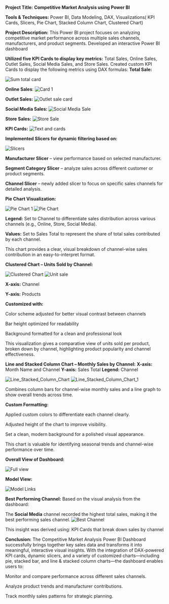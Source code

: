 **Project Title:** **Competitive Market Analysis using Power BI**

**Tools & Techniques:** Power BI, Data Modeling, DAX, Visualizations( KPI Cards, Slicers, Pie Chart, Stacked Column Chart, Clustered Chart)

**Project Description:**
This Power BI project focuses on analyzing competitive market performance across multiple sales channels, manufacturers, and product segments. Developed an interactive Power BI dashboard 

**Utilized five KPI Cards to display key metrics:** Total Sales, Online Sales, Outlet Sales, Social Media Sales, and Store Sales.
Created custom KPI Cards to display the following metrics using DAX formulas:
**Total Sale:**

 ![Sum total card](https://github.com/user-attachments/assets/760f3ffe-e3b4-45b7-84aa-0b1474eed9a8)

 **Online Sales**:
 ![Card 1](https://github.com/user-attachments/assets/265263ac-5af4-4b3f-a3ae-e0d85278522a)

 **Outlet Sales:**
 ![Outlet sale card](https://github.com/user-attachments/assets/ebb9b550-3ba5-4536-9b52-f0e6e40b820d)

 **Social Media Sales:**
![Social Media Sale](https://github.com/user-attachments/assets/a4051bfc-6c90-4f49-8a15-b3f0843214dd)

**Store Sales:**
![Store Sale](https://github.com/user-attachments/assets/56b09707-a82d-4d1a-8173-719a819ca8f9)

**KPI Cards:**
![Text and cards](https://github.com/user-attachments/assets/b07a3769-0fb4-4f0a-a799-895287f4abaa)

**Implemented Slicers for dynamic filtering based on:**

![Slicers](https://github.com/user-attachments/assets/b6f9c435-0a06-4d8c-9ce5-8a66e805c6bd)

**Manufacturer Slicer** – view performance based on selected manufacturer.

**Segment Category Slicer** – analyze sales across different customer or product segments.

**Channel Slicer** – newly added slicer to focus on specific sales channels for detailed analysis.

**Pie Chart Visualization:**

![Pie Chart 1](https://github.com/user-attachments/assets/b1109a38-6746-4bef-af94-1700bc61271c)
![Pie Chart](https://github.com/user-attachments/assets/542d24ea-e671-4a4d-9d10-cf95ac2e9b22)

**Legend:** Set to Channel to differentiate sales distribution across various channels (e.g., Online, Store, Social Media).

**Values:** Set to Sales Total to represent the share of total sales contributed by each channel.

This chart provides a clear, visual breakdown of channel-wise sales contribution in an easy-to-interpret format.

**Clustered Chart – Units Sold by Channel:**

![Clustered Chart](https://github.com/user-attachments/assets/22f7e659-1ac9-419c-b722-0322b2bd8bbc)
![Unit sale](https://github.com/user-attachments/assets/f9bfce50-45ed-434f-8355-0eb6d0d62d04)

**X-axis:** Channel

**Y-axis:** Products

**Customized with:**

Color scheme adjusted for better visual contrast between channels

Bar height optimized for readability

Background formatted for a clean and professional look

This visualization gives a comparative view of units sold per product, broken down by channel, highlighting product popularity and channel effectiveness.

**Line and Stacked Column Chart – Monthly Sales by Channel:**
**X-axis:** Month Name and Channel
**Y-axis:** Sales Total
**Legend:** Channel

![Line_Stacked_Column_Chart](https://github.com/user-attachments/assets/34adb739-c207-44dc-a808-c097f40c4852)
![Line_Stacked_Column_Chart_1](https://github.com/user-attachments/assets/1f286aef-7ba8-4bf2-bb4f-4e4fef593601)

Combines column bars for channel-wise monthly sales and a line graph to show overall trends across time.

**Custom Formatting:**

Applied custom colors to differentiate each channel clearly.

Adjusted height of the chart to improve visibility.

Set a clean, modern background for a polished visual appearance.

This chart is valuable for identifying seasonal trends and channel-wise performance over time.

**Overall View of Dashboard:**

![Full view](https://github.com/user-attachments/assets/36956305-3b6a-4346-a834-96c870c6cee8)

**Model View:**

![Model Links](https://github.com/user-attachments/assets/f19fe28d-409d-45dc-98bb-b8a6053d78dd) 

**Best Performing Channel:**
Based on the visual analysis from the dashboard:

The **Social Media** channel recorded the highest total sales, making it the best performing sales channel.
![Best Channel](https://github.com/user-attachments/assets/41257979-a542-433b-982a-e5f5faeb86a1)

This insight was derived using:
KPI Cards that break down sales by channel

**Conclusion:**
The Competitive Market Analysis Power BI Dashboard successfully brings together key sales data and transforms it into meaningful, interactive visual insights. With the integration of DAX-powered KPI cards, dynamic slicers, and a variety of customized charts—including pie, stacked bar, and line & stacked column charts—the dashboard enables users to:

Monitor and compare performance across different sales channels.

Analyze product trends and manufacturer contributions.

Track monthly sales patterns for strategic planning.


